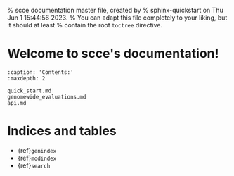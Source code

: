 % scce documentation master file, created by
% sphinx-quickstart on Thu Jun  1 15:44:56 2023.
% You can adapt this file completely to your liking, but it should at least
% contain the root `toctree` directive.

# Welcome to scce's documentation!

```{toctree}
:caption: 'Contents:'
:maxdepth: 2

quick_start.md
genomewide_evaluations.md
api.md
```

# Indices and tables

- {ref}`genindex`
- {ref}`modindex`
- {ref}`search`

